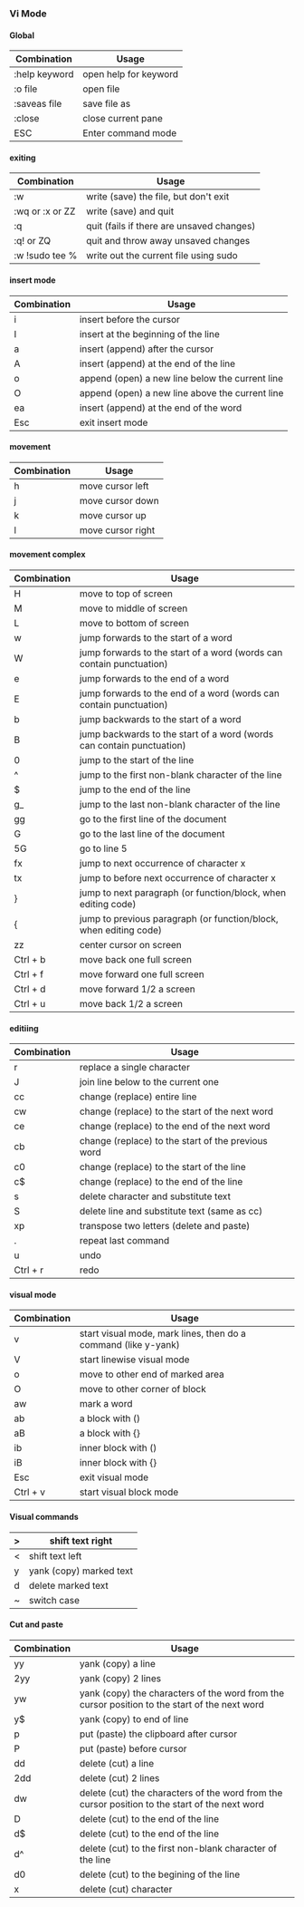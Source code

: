 ### Vi Mode

#### Global
| Combination   | Usage                 |
|---------------|-----------------------|
| :help keyword | open help for keyword |
| :o file       | open file             |
| :saveas file  | save file as          |
| :close        | close current pane    |
| ESC           | Enter command mode    |

#### exiting
| Combination     | Usage                                     |
|-----------------|-------------------------------------------|
| :w              | write (save) the file, but don't exit     |
| :wq or :x or ZZ | write (save) and quit                     |
| :q              | quit (fails if there are unsaved changes) |
| :q! or ZQ       | quit and throw away unsaved changes       |
| :w !sudo tee %  | write out the current file using sudo     |

#### insert mode
| Combination | Usage                                           |
|-------------|-------------------------------------------------|
| i           | insert before the cursor                        |
| I           | insert at the beginning of the line             |
| a           | insert (append) after the cursor                |
| A           | insert (append) at the end of the line          |
| o           | append (open) a new line below the current line |
| O           | append (open) a new line above the current line |
| ea          | insert (append) at the end of the word          |
| Esc         | exit insert mode                                |

#### movement
| Combination | Usage              |
|-------------|--------------------|
| h           |  move cursor left  |
| j           |  move cursor down  |
| k           |  move cursor up    |
| l           |  move cursor right |

#### movement complex
| Combination | Usage                                                                 |
|-------------|-----------------------------------------------------------------------|
| H           | move to top of screen                                                 |
| M           | move to middle of screen                                              |
| L           | move to bottom of screen                                              |
| w           | jump forwards to the start of a word                                  |
| W           | jump forwards to the start of a word (words can contain punctuation)  |
| e           | jump forwards to the end of a word                                    |
| E           | jump forwards to the end of a word (words can contain punctuation)    |
| b           | jump backwards to the start of a word                                 |
| B           | jump backwards to the start of a word (words can contain punctuation) |
| 0           | jump to the start of the line                                         |
| ^           | jump to the first non-blank character of the line                     |
| $           | jump to the end of the line                                           |
| g_          | jump to the last non-blank character of the line                      |
| gg          | go to the first line of the document                                  |
| G           | go to the last line of the document                                   |
| 5G          | go to line 5                                                          |
| fx          | jump to next occurrence of character x                                |
| tx          | jump to before next occurrence of character x                         |
| }           | jump to next paragraph (or function/block, when editing code)         |
| {           | jump to previous paragraph (or function/block, when editing code)     |
| zz          | center cursor on screen                                               |
| Ctrl + b    | move back one full screen                                             |
| Ctrl + f    | move forward one full screen                                          |
| Ctrl + d    | move forward 1/2 a screen                                             |
| Ctrl + u    | move back 1/2 a screen                                                |

#### editiing
| Combination | Usage                                              |
|-------------|----------------------------------------------------|
| r           | replace a single character                         |
| J           | join line below to the current one                 |
| cc          | change (replace) entire line                       |
| cw          | change (replace) to the start of the next word     |
| ce          | change (replace) to the end of the next word       |
| cb          | change (replace) to the start of the previous word |
| c0          | change (replace) to the start of the line          |
| c$          | change (replace) to the end of the line            |
| s           | delete character and substitute text               |
| S           | delete line and substitute text (same as cc)       |
| xp          | transpose two letters (delete and paste)           |
| .           | repeat last command                                |
| u           | undo                                               |
| Ctrl + r    | redo                                               |

#### visual mode
| Combination | Usage                                                          |
|-------------|----------------------------------------------------------------|
| v           | start visual mode, mark lines, then do a command (like y-yank) |
| V           | start linewise visual mode                                     |
| o           | move to other end of marked area                               |
| O           | move to other corner of block                                  |
| aw          | mark a word                                                    |
| ab          | a block with ()                                                |
| aB          | a block with {}                                                |
| ib          | inner block with ()                                            |
| iB          | inner block with {}                                            |
| Esc         | exit visual mode                                               |
| Ctrl + v    | start visual block mode                                        |

#### Visual commands
| > | shift text right        |
|---|-------------------------|
| < | shift text left         |
| y | yank (copy) marked text |
| d | delete marked text      |
| ~ | switch case             |

#### Cut and paste
| Combination | Usage                                                                                          |
|-------------|------------------------------------------------------------------------------------------------|
| yy          | yank (copy) a line                                                                             |
| 2yy         | yank (copy) 2 lines                                                                            |
| yw          | yank (copy) the characters of the word from the cursor position to the start of the next word  |
| y$          | yank (copy) to end of line                                                                     |
| p           | put (paste) the clipboard after cursor                                                         |
| P           | put (paste) before cursor                                                                      |
| dd          | delete (cut) a line                                                                            |
| 2dd         | delete (cut) 2 lines                                                                           |
| dw          | delete (cut) the characters of the word from the cursor position to the start of the next word |
| D           | delete (cut) to the end of the line                                                            |
| d$          | delete (cut) to the end of the line                                                            |
| d^          | delete (cut) to the first non-blank character of the line                                      |
| d0          | delete (cut) to the begining of the line                                                       |
| x           | delete (cut) character                                                                         |
